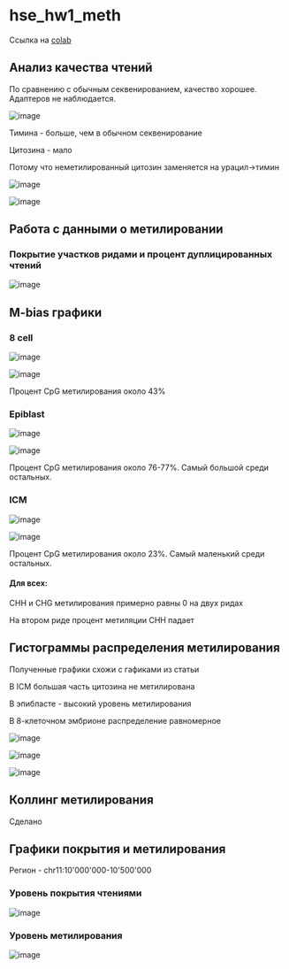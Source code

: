 # hse_hw1_meth

Ссылка на [colab](https://colab.research.google.com/drive/1dpSULTHEdRx0i8Q-NK1pUg5XjuF3L0qt#scrollTo=ce1DhteAKu8c)

## Анализ качества чтений

По сравнению с обычным секвенированием, качество хорошее. Адаптеров не наблюдается.

![image](https://user-images.githubusercontent.com/75699392/154679609-ea21a66e-2f93-423d-b8a0-194b807d93be.png)

Тимина - больше, чем в обычном секвенирование

Цитозина - мало

Потому что неметилированный цитозин заменяется на урацил->тимин

![image](https://user-images.githubusercontent.com/75699392/154679677-718a7645-f56c-4b52-90c1-db5b936e895c.png)

![image](https://user-images.githubusercontent.com/75699392/154679787-3d8a736b-1437-4f49-97be-6c6dd0005246.png)


## Работа с данными о метилировании

### Покрытие участков ридами и процент дуплицированных чтений

![image](https://user-images.githubusercontent.com/75699392/154677034-da22dc78-6d80-451f-8332-00aa03987e89.png)

## M-bias графики

### 8 cell 

![image](https://user-images.githubusercontent.com/75699392/154678713-e243839e-8e50-4751-a371-bf004de088fe.png)

![image](https://user-images.githubusercontent.com/75699392/154678738-0863d0f1-f779-4053-96dc-c91e86a2b04a.png)

Процент CpG метилирования около 43%

### Epiblast

![image](https://user-images.githubusercontent.com/75699392/154678821-cb539ae3-33fa-4749-a479-8b41a57d182b.png)

![image](https://user-images.githubusercontent.com/75699392/154678847-d0701679-5e48-45f3-bcd0-a023b012c0a4.png)

Процент CpG метилирования около 76-77%. Самый большой среди остальных.

### ICM

![image](https://user-images.githubusercontent.com/75699392/154678883-2d8292ef-a2e0-42fa-9e3b-f7000c50b534.png)

![image](https://user-images.githubusercontent.com/75699392/154678906-786174e4-5ddf-41dc-b577-b82ebbb636b8.png)

Процент CpG метилирования около 23%. Самый маленький среди остальных.

#### Для всех:
CHH и CHG метилирования примерно равны 0 на двух ридах

На втором риде процент метиляции СHH падает

## Гистограммы распределения метилирования
Полученные графики схожи с гафиками из статьи

В ICM большая часть цитозина не метилирована

В эпибласте - высокий уровень метилирования

В 8-клеточном эмбрионе распределение равномерное

![image](https://user-images.githubusercontent.com/75699392/154678211-efb3e711-f4aa-4e0b-9ef0-469cef275f21.png)

![image](https://user-images.githubusercontent.com/75699392/154678226-ffb450cd-b4e5-4c49-8a9f-e1ea1b325e6a.png)

![image](https://user-images.githubusercontent.com/75699392/154678248-f384d022-8579-4e2d-8a23-5c44a9189ec8.png)

## Коллинг метилирования

Сделано

## Графики покрытия и метилирования

Регион - chr11:10'000'000-10'500'000

### Уровень покрытия чтениями

![image](https://user-images.githubusercontent.com/75699392/154677807-8c335064-9320-4d7b-928b-9fe6c68ee507.png)

### Уровень метилирования

![image](https://user-images.githubusercontent.com/75699392/154677825-e64009bf-adf2-4937-9662-e7de00543624.png)
